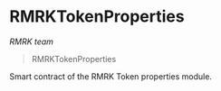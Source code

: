 # RMRKTokenProperties

*RMRK team*

> RMRKTokenProperties

Smart contract of the RMRK Token properties module.





